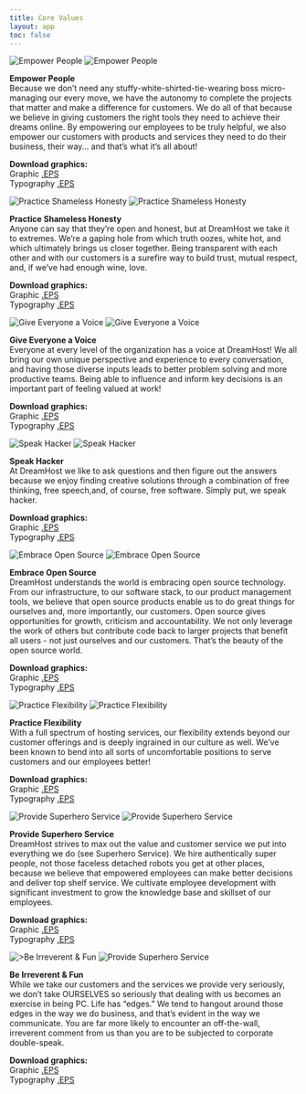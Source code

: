 ```yaml
---
title: Core Values
layout: app
toc: false
---
```


<div class="u-clearfix m-bottom-4 container-l">
	<div class="Card__wrapper">
		<div class="Card border border u-border-radius t-c-g200 m-bottom-4 u-clearfix g-1_3__m">
			<img src="{{site.baseurl}}/assets/images/values/ep.svg" alt="Empower People" />
			<img src="{{site.baseurl}}/assets/images/values/ep-typ.svg" alt="Empower People" />
			<p class="t-c-b700"><strong class="l-inline-block p-bottom-2">Empower People</strong><br />Because we don’t need any stuffy-white-shirted-tie-wearing boss micro-managing our every move, we have the autonomy to complete the projects that matter and make a difference for customers. We do all of that because we believe in giving customers the right tools they need to achieve their dreams online. By empowering our employees to be truly helpful, we also empower our customers with products and services they need to do their business, their way... and that’s what it’s all about!</p>
			<p class="p-2 t-c-b700 bg-c-g100 u-border-radius"><strong>Download graphics:</strong><br /> Graphic <a href="/assets/downloads/values/ep.eps" download>.EPS</a><br />Typography <a href="/assets/downloads/values/ep-typ.eps" download> .EPS</a></p>
		</div><!--Card-->
		<div class="Card border border u-border-radius t-c-g200 m-bottom-4 u-clearfix g-1_3__m">
			<img src="{{site.baseurl}}/assets/images/values/psh.svg" alt="Practice Shameless Honesty" />
			<img src="{{site.baseurl}}/assets/images/values/psh-typ.svg" alt="Practice Shameless Honesty" />
			<p class="t-c-b700"><strong class="l-inline-block p-bottom-2">Practice Shameless Honesty</strong><br />Anyone can say that they’re open and honest, but at DreamHost we take it to extremes. We’re a gaping hole from which truth oozes, white hot, and which ultimately brings us closer together. Being transparent with each other and with our customers is a surefire way to build trust, mutual respect, and, if we’ve had enough wine, love.</p>
			<p class="p-2 t-c-b700 bg-c-g100 u-border-radius"><strong>Download graphics:</strong><br /> Graphic <a href="/assets/downloads/values/psh.eps" download>.EPS</a><br />Typography <a href="/assets/downloads/values/psh-typ.eps" download> .EPS</a></p>
		</div><!--Card-->
		<div class="Card border border u-border-radius t-c-g200 m-bottom-4 u-clearfix g-1_3__m g-omega__m">
			<img src="{{site.baseurl}}/assets/images/values/ev.svg" alt="Give Everyone a Voice" />
			<img src="{{site.baseurl}}/assets/images/values/ev-typ.svg" alt="Give Everyone a Voice" />
			<p class="t-c-b700"><strong class="l-inline-block p-bottom-2">Give Everyone a Voice</strong><br />Everyone at every level of the organization has a voice at DreamHost! We all bring our own unique perspective and experience to every conversation, and having those diverse inputs leads to better problem solving and more productive teams. Being able to influence and inform key decisions is an important part of feeling valued at work!</p>
			<p class="p-2 t-c-b700 bg-c-g100 u-border-radius"><strong>Download graphics:</strong><br /> Graphic <a href="/assets/downloads/values/ev.eps" download>.EPS</a><br />Typography <a href="/assets/downloads/values/ev-typ.eps" download> .EPS</a></p>
		</div><!--Card-->
	</div><!--Card__wrapper-->
	<div class="Card__wrapper">
		<div class="Card border border u-border-radius t-c-g200 m-bottom-4 u-clearfix g-1_3__m">
			<img src="{{site.baseurl}}/assets/images/values/sh.svg" alt="Speak Hacker" />
			<img src="{{site.baseurl}}/assets/images/values/sh-typ.svg" alt="Speak Hacker" />
			<p class="t-c-b700"><strong class="l-inline-block p-bottom-2">Speak Hacker</strong><br />At DreamHost we like to ask questions and then figure out the answers because we enjoy finding creative solutions through a combination of free thinking, free speech,and, of course, free software. Simply put, we speak hacker.</p>
			<p class="p-2 t-c-b700 bg-c-g100 u-border-radius"><strong>Download graphics:</strong><br /> Graphic <a href="/assets/downloads/values/sh.eps" download>.EPS</a><br />Typography <a href="/assets/downloads/values/sh-typ.eps" download> .EPS</a></p>
		</div><!--Card-->
		<div class="Card border border u-border-radius t-c-g200 m-bottom-4 u-clearfix g-1_3__m">
			<img src="{{site.baseurl}}/assets/images/values/eos.svg" alt="Embrace Open Source" />
			<img src="{{site.baseurl}}/assets/images/values/eos-typ.svg" alt="Embrace Open Source" />
			<p class="t-c-b700"><strong class="l-inline-block p-bottom-2">Embrace Open Source</strong><br />DreamHost understands the world is embracing open source technology. From our infrastructure, to our software stack, to our product management tools, we believe that open source products enable us to do great things for ourselves and, more importantly, our customers. Open source gives opportunities for growth, criticism and accountability. We not only leverage the work of others but contribute code back to larger projects that benefit all users - not just ourselves and our customers. That’s the beauty of the open source world.</p>
			<p class="p-2 t-c-b700 bg-c-g100 u-border-radius"><strong>Download graphics:</strong><br /> Graphic <a href="/assets/downloads/values/eos.eps" download>.EPS</a><br />Typography <a href="/assets/downloads/values/eos-typ.eps" download> .EPS</a></p>
		</div><!--Card-->
		<div class="Card border border u-border-radius t-c-g200 m-bottom-4 u-clearfix g-1_3__m">
			<img src="{{site.baseurl}}/assets/images/values/pf.svg" alt="Practice Flexibility" />
			<img src="{{site.baseurl}}/assets/images/values/pf-typ.svg" alt="Practice Flexibility" />
			<p class="t-c-b700"><strong class="l-inline-block p-bottom-2">Practice Flexibility</strong><br />With a full spectrum of hosting services, our flexibility extends beyond our customer offerings and is deeply ingrained in our culture as well. We’ve been known to bend into all sorts of uncomfortable positions to serve customers and our employees better!</p>
			<p class="p-2 t-c-b700 bg-c-g100 u-border-radius"><strong>Download graphics:</strong><br /> Graphic <a href="/assets/downloads/values/pf.eps" download>.EPS</a><br />Typography <a href="/assets/downloads/values/pf-typ.eps" download> .EPS</a></p>
		</div><!--Card-->
	</div><!--Card__wrapper-->
	<div class="Card__wrapper">
		<div class="Card border border u-border-radius t-c-g200 m-bottom-4 u-clearfix g-1_3__m">
			<img src="{{site.baseurl}}/assets/images/values/shs.svg" alt="Provide Superhero Service" />
			<img src="{{site.baseurl}}/assets/images/values/shs-typ.svg" alt="Provide Superhero Service" />
			<p class="t-c-b700"><strong class="l-inline-block p-bottom-2">Provide Superhero Service</strong><br />DreamHost strives to max out the value and customer service we put into everything we do (see Superhero Service). We hire authentically super people, not those faceless detached robots you get at other places, because we believe that empowered employees can make better decisions and deliver top shelf service. We cultivate employee development with significant investment to grow the knowledge base and skillset of our employees.</p>
			<p class="p-2 t-c-b700 bg-c-g100 u-border-radius"><strong>Download graphics:</strong><br /> Graphic <a href="/assets/downloads/values/shs.eps" download>.EPS</a><br />Typography <a href="/assets/downloads/values/shs-typ.eps" download> .EPS</a></p>
		</div>
		<div class="Card border border u-border-radius t-c-g200 m-bottom-4 u-clearfix g-1_3__m">
			<img src="{{site.baseurl}}/assets/images/values/if.svg" alt=">Be Irreverent &amp; Fun" />
			<img src="{{site.baseurl}}/assets/images/values/if-typ.svg" alt="Provide Superhero Service" />
			<p class="t-c-b700"><strong class="l-inline-block p-bottom-2">Be Irreverent &amp; Fun</strong><br />While we take our customers and the services we provide very seriously, we don’t take OURSELVES so seriously that dealing with us becomes an exercise in being PC. Life has “edges.” We tend to hangout around those edges in the way we do business, and that’s evident in the way we communicate. You are far more likely to encounter an off-the-wall, irreverent comment from us than you are to be subjected to corporate double-speak.</p>
			<p class="p-2 t-c-b700 bg-c-g100 u-border-radius"><strong>Download graphics:</strong><br /> Graphic <a href="/assets/downloads/values/if.eps" download>.EPS</a><br />Typography <a href="/assets/downloads/values/if-typ.eps" download> .EPS</a></p>
		</div>
	</div><!--Card__wrapper-->
</div>
